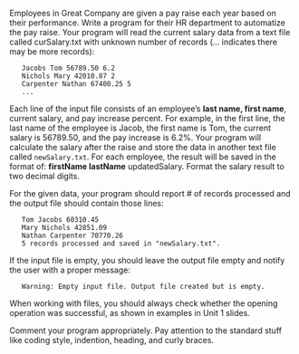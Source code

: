 Employees in Great Company are given a pay raise each year based on their performance.  Write a program for their HR department to automatize the pay raise.  Your program will read the current salary data from a text file called curSalary.txt with unknown number of records (... indicates there may be more records):
```
   Jacobs Tom 56789.50 6.2
   Nichols Mary 42010.87 2
   Carpenter Nathan 67400.25 5
   ...
```
Each line of the input file consists of an employee’s **last name, first name**, current salary, and pay increase percent. For example, in the first line, the last name of the employee is Jacob, the first name is Tom, the current salary is 56789.50, and the pay increase is 6.2%.  Your program will calculate the salary after the raise and store the data in another text file called `newSalary.txt`.  For each employee, the result will be saved in the format of: **firstName lastName** updatedSalary.  Format the salary result to two decimal digits.

For the given data, your program should report # of records processed and the output file should contain those lines:
```
   Tom Jacobs 60310.45
   Mary Nichols 42851.09
   Nathan Carpenter 70770.26
   5 records processed and saved in "newSalary.txt".
```
If the input file is empty, you should leave the output file empty and notify the user with a proper message:
```
   Warning: Empty input file. Output file created but is empty.
```
When working with files, you should always check whether the opening operation was successful, as shown in examples in Unit 1 slides.

Comment your program appropriately.  Pay attention to the standard stuff like coding style, indention, heading, and curly braces.  
